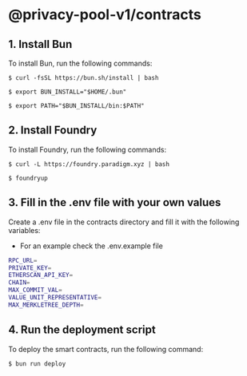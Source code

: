 # @privacy-pool-v1/contracts

## 1. Install Bun
To install Bun, run the following commands:
```
$ curl -fsSL https://bun.sh/install | bash 
```
```
$ export BUN_INSTALL="$HOME/.bun" 
```
```
$ export PATH="$BUN_INSTALL/bin:$PATH"
```
## 2. Install Foundry
To install Foundry, run the following commands:
```
$ curl -L https://foundry.paradigm.xyz | bash
```
```
$ foundryup
```
## 3. Fill in the .env file with your own values
Create a .env file in the contracts directory and fill it with the following variables:
- For an example check the .env.example file
```bash
RPC_URL=
PRIVATE_KEY=
ETHERSCAN_API_KEY=
CHAIN=
MAX_COMMIT_VAL=
VALUE_UNIT_REPRESENTATIVE=
MAX_MERKLETREE_DEPTH=
```
## 4. Run the deployment script
To deploy the smart contracts, run the following command:
```bash
$ bun run deploy
```